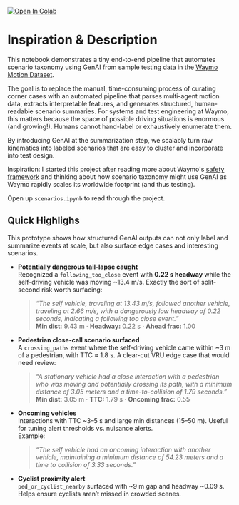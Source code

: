 [![Open In Colab](https://colab.research.google.com/assets/colab-badge.svg)](https://colab.research.google.com/drive/1ptYkebA35ejXSE1y4IZibZv2nYMmdnmY?usp=sharing)
# Inspiration & Description
This notebook demonstrates a tiny end-to-end pipeline that automates scenario taxonomy using GenAI from sample testing data in the [Waymo Motion Dataset](https://waymo.com/open/).

The goal is to replace the manual, time-consuming process of curating corner cases with an automated pipeline that parses multi-agent motion data, extracts interpretable features, and generates structured, human-readable scenario summaries. For systems and test engineering at Waymo, this matters because the space of possible driving situations is enormous (and growing!). Humans cannot hand-label or exhaustively enumerate them.  

By introducing GenAI at the summarization step, we scalably turn raw kinematics into labeled scenarios that are easy to cluster and incorporate into test design. 

Inspiration: I started this project after reading more about Waymo's [safety framework](https://waymo.com/blog/2020/10/sharing-our-safety-framework) and thinking about how scenario taxonomy might use GenAI as Waymo rapidly scales its worldwide footprint (and thus testing).

Open up ```scenarios.ipynb``` to read through the project. 

## Quick Highlighs

This prototype shows how structured GenAI outputs can not only label and summarize events at scale, but also surface edge cases and interesting scenarios.

- **Potentially dangerous tail-lapse caught**  
  Recognized a `following_too_close` event with **0.22 s headway** while the self-driving vehicle was moving ~13.4 m/s. Exactly the sort of split-second risk worth surfacing:  
  > *“The self vehicle, traveling at 13.43 m/s, followed another vehicle, traveling at 2.66 m/s, with a dangerously low headway of 0.22 seconds, indicating a following too close event.”*  
  **Min dist:** 9.43 m · **Headway:** 0.22 s · **Ahead frac:** 1.00  

- **Pedestrian close-call scenario surfaced**  
  A `crossing_paths` event where the self-driving vehicle came within ~3 m of a pedestrian, with TTC ≈ 1.8 s. A clear-cut VRU edge case that would need review:  
  > *“A stationary vehicle had a close interaction with a pedestrian who was moving and potentially crossing its path, with a minimum distance of 3.05 meters and a time-to-collision of 1.79 seconds.”*  
  **Min dist:** 3.05 m · **TTC:** 1.79 s · **Oncoming frac:** 0.55  

- **Oncoming vehicles**  
  Interactions with TTC ~3–5 s and large min distances (15–50 m). Useful for tuning alert thresholds vs. nuisance alerts.  
  Example:  
  > *“The self vehicle had an oncoming interaction with another vehicle, maintaining a minimum distance of 54.23 meters and a time to collision of 3.33 seconds.”*

- **Cyclist proximity alert**  
  `ped_or_cyclist_nearby` surfaced with ~9 m gap and headway ~0.09 s. Helps ensure cyclists aren’t missed in crowded scenes.


